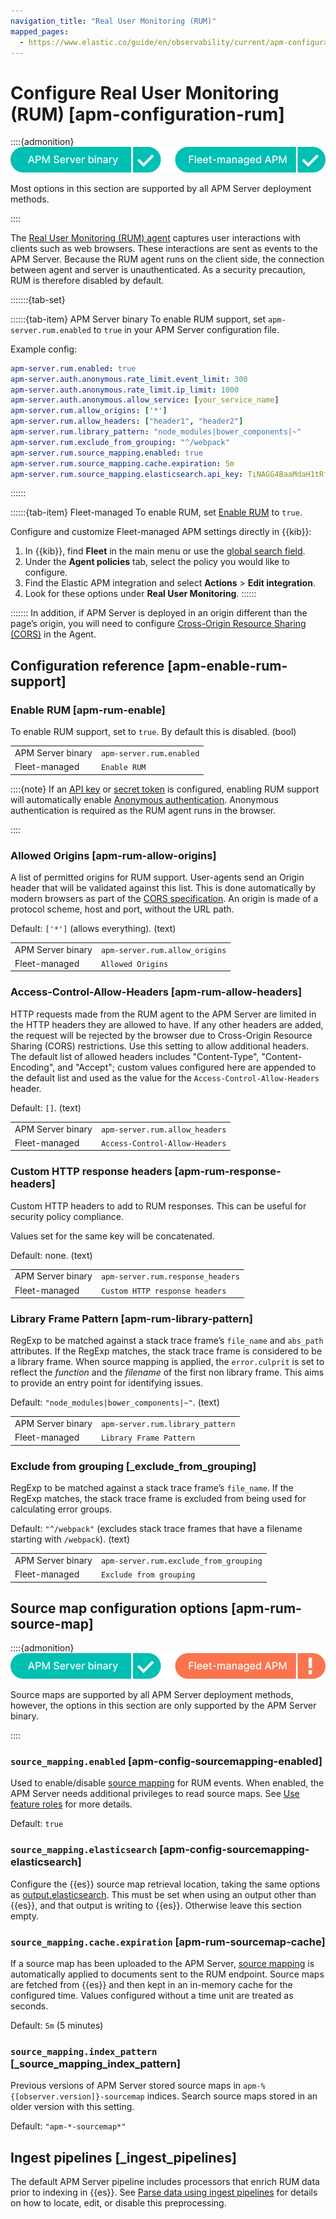 ```yaml
---
navigation_title: "Real User Monitoring (RUM)"
mapped_pages:
  - https://www.elastic.co/guide/en/observability/current/apm-configuration-rum.html
---
```




# Configure Real User Monitoring (RUM) [apm-configuration-rum]


::::{admonition}
![supported deployment methods](../../../images/observability-binary-yes-fm-yes.svg "")

Most options in this section are supported by all APM Server deployment methods.

::::


The [Real User Monitoring (RUM) agent](asciidocalypse://docs/apm-agent-rum-js/docs/reference/ingestion-tools/apm-agent-rum-js/index.md) captures user interactions with clients such as web browsers. These interactions are sent as events to the APM Server. Because the RUM agent runs on the client side, the connection between agent and server is unauthenticated. As a security precaution, RUM is therefore disabled by default.

:::::::{tab-set}

::::::{tab-item} APM Server binary
To enable RUM support, set `apm-server.rum.enabled` to `true` in your APM Server configuration file.

Example config:

```yaml
apm-server.rum.enabled: true
apm-server.auth.anonymous.rate_limit.event_limit: 300
apm-server.auth.anonymous.rate_limit.ip_limit: 1000
apm-server.auth.anonymous.allow_service: [your_service_name]
apm-server.rum.allow_origins: ['*']
apm-server.rum.allow_headers: ["header1", "header2"]
apm-server.rum.library_pattern: "node_modules|bower_components|~"
apm-server.rum.exclude_from_grouping: "^/webpack"
apm-server.rum.source_mapping.enabled: true
apm-server.rum.source_mapping.cache.expiration: 5m
apm-server.rum.source_mapping.elasticsearch.api_key: TiNAGG4BaaMdaH1tRfuU:KnR6yE41RrSowb0kQ0HWoA
```
::::::

::::::{tab-item} Fleet-managed
To enable RUM, set [Enable RUM](#apm-rum-enable) to `true`.

Configure and customize Fleet-managed APM settings directly in {{kib}}:

1. In {{kib}}, find **Fleet** in the main menu or use the [global search field](/explore-analyze/find-and-organize/find-apps-and-objects.md).
2. Under the **Agent policies** tab, select the policy you would like to configure.
3. Find the Elastic APM integration and select **Actions** > **Edit integration**.
4. Look for these options under **Real User Monitoring**.
::::::

:::::::
In addition, if APM Server is deployed in an origin different than the page’s origin, you will need to configure [Cross-Origin Resource Sharing (CORS)](asciidocalypse://docs/apm-agent-rum-js/docs/reference/ingestion-tools/apm-agent-rum-js/configuring-cors.md) in the Agent.


## Configuration reference [apm-enable-rum-support]


### Enable RUM [apm-rum-enable]

To enable RUM support, set to `true`. By default this is disabled. (bool)

|     |     |
| --- | --- |
| APM Server binary | `apm-server.rum.enabled` |
| Fleet-managed | `Enable RUM` |

::::{note}
If an [API key](api-keys.md) or [secret token](secret-token.md) is configured, enabling RUM support will automatically enable [Anonymous authentication](configure-anonymous-authentication.md). Anonymous authentication is required as the RUM agent runs in the browser.

::::



### Allowed Origins [apm-rum-allow-origins]

A list of permitted origins for RUM support. User-agents send an Origin header that will be validated against this list. This is done automatically by modern browsers as part of the [CORS specification](https://www.w3.org/TR/cors/). An origin is made of a protocol scheme, host and port, without the URL path.

Default: `['*']` (allows everything). (text)

|     |     |
| --- | --- |
| APM Server binary | `apm-server.rum.allow_origins` |
| Fleet-managed | `Allowed Origins` |


### Access-Control-Allow-Headers [apm-rum-allow-headers]

HTTP requests made from the RUM agent to the APM Server are limited in the HTTP headers they are allowed to have. If any other headers are added, the request will be rejected by the browser due to Cross-Origin Resource Sharing (CORS) restrictions. Use this setting to allow additional headers. The default list of allowed headers includes "Content-Type", "Content-Encoding", and "Accept"; custom values configured here are appended to the default list and used as the value for the `Access-Control-Allow-Headers` header.

Default: `[]`. (text)

|     |     |
| --- | --- |
| APM Server binary | `apm-server.rum.allow_headers` |
| Fleet-managed | `Access-Control-Allow-Headers` |


### Custom HTTP response headers [apm-rum-response-headers]

Custom HTTP headers to add to RUM responses. This can be useful for security policy compliance.

Values set for the same key will be concatenated.

Default: none. (text)

|     |     |
| --- | --- |
| APM Server binary | `apm-server.rum.response_headers` |
| Fleet-managed | `Custom HTTP response headers` |


### Library Frame Pattern [apm-rum-library-pattern]

RegExp to be matched against a stack trace frame’s `file_name` and `abs_path` attributes. If the RegExp matches, the stack trace frame is considered to be a library frame. When source mapping is applied, the `error.culprit` is set to reflect the *function* and the *filename* of the first non library frame. This aims to provide an entry point for identifying issues.

Default: `"node_modules|bower_components|~"`. (text)

|     |     |
| --- | --- |
| APM Server binary | `apm-server.rum.library_pattern` |
| Fleet-managed | `Library Frame Pattern` |


### Exclude from grouping [_exclude_from_grouping]

RegExp to be matched against a stack trace frame’s `file_name`. If the RegExp matches, the stack trace frame is excluded from being used for calculating error groups.

Default: `"^/webpack"` (excludes stack trace frames that have a filename starting with `/webpack`). (text)

|     |     |
| --- | --- |
| APM Server binary | `apm-server.rum.exclude_from_grouping` |
| Fleet-managed | `Exclude from grouping` |


## Source map configuration options [apm-rum-source-map]

::::{admonition}
![supported deployment methods](../../../images/observability-binary-yes-fm-no.svg "")

Source maps are supported by all APM Server deployment methods, however, the options in this section are only supported by the APM Server binary.

::::



### `source_mapping.enabled` [apm-config-sourcemapping-enabled]

Used to enable/disable [source mapping](create-upload-source-maps-rum.md) for RUM events. When enabled, the APM Server needs additional privileges to read source maps. See [Use feature roles](create-assign-feature-roles-to-apm-server-users.md#apm-privileges-rum-source-mapping) for more details.

Default: `true`


### `source_mapping.elasticsearch` [apm-config-sourcemapping-elasticsearch]

Configure the {{es}} source map retrieval location, taking the same options as [output.elasticsearch](configure-elasticsearch-output.md). This must be set when using an output other than {{es}}, and that output is writing to {{es}}. Otherwise leave this section empty.


### `source_mapping.cache.expiration` [apm-rum-sourcemap-cache]

If a source map has been uploaded to the APM Server, [source mapping](create-upload-source-maps-rum.md) is automatically applied to documents sent to the RUM endpoint. Source maps are fetched from {{es}} and then kept in an in-memory cache for the configured time. Values configured without a time unit are treated as seconds.

Default: `5m` (5 minutes)


### `source_mapping.index_pattern` [_source_mapping_index_pattern]

Previous versions of APM Server stored source maps in `apm-%{[observer.version]}-sourcemap` indices. Search source maps stored in an older version with this setting.

Default: `"apm-*-sourcemap*"`


## Ingest pipelines [_ingest_pipelines]

The default APM Server pipeline includes processors that enrich RUM data prior to indexing in {{es}}. See [Parse data using ingest pipelines](parse-data-using-ingest-pipelines.md) for details on how to locate, edit, or disable this preprocessing.
